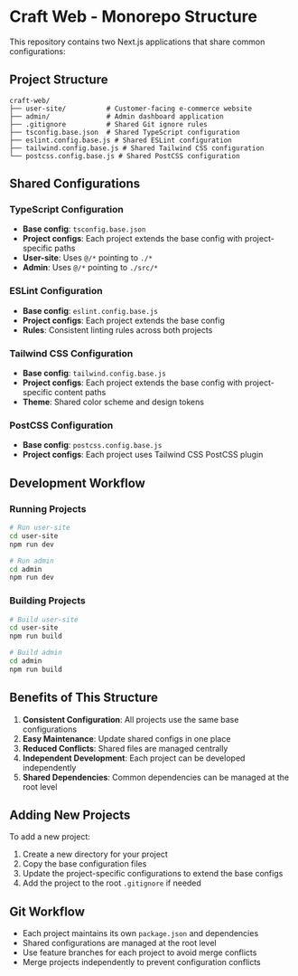 # Craft Web - Monorepo Structure

This repository contains two Next.js applications that share common configurations:

## Project Structure

```
craft-web/
├── user-site/          # Customer-facing e-commerce website
├── admin/              # Admin dashboard application
├── .gitignore          # Shared Git ignore rules
├── tsconfig.base.json  # Shared TypeScript configuration
├── eslint.config.base.js # Shared ESLint configuration
├── tailwind.config.base.js # Shared Tailwind CSS configuration
└── postcss.config.base.js # Shared PostCSS configuration
```

## Shared Configurations

### TypeScript Configuration
- **Base config**: `tsconfig.base.json`
- **Project configs**: Each project extends the base config with project-specific paths
- **User-site**: Uses `@/*` pointing to `./*`
- **Admin**: Uses `@/*` pointing to `./src/*`

### ESLint Configuration
- **Base config**: `eslint.config.base.js`
- **Project configs**: Each project extends the base config
- **Rules**: Consistent linting rules across both projects

### Tailwind CSS Configuration
- **Base config**: `tailwind.config.base.js`
- **Project configs**: Each project extends the base config with project-specific content paths
- **Theme**: Shared color scheme and design tokens

### PostCSS Configuration
- **Base config**: `postcss.config.base.js`
- **Project configs**: Each project uses Tailwind CSS PostCSS plugin

## Development Workflow

### Running Projects

```bash
# Run user-site
cd user-site
npm run dev

# Run admin
cd admin
npm run dev
```

### Building Projects

```bash
# Build user-site
cd user-site
npm run build

# Build admin
cd admin
npm run build
```

## Benefits of This Structure

1. **Consistent Configuration**: All projects use the same base configurations
2. **Easy Maintenance**: Update shared configs in one place
3. **Reduced Conflicts**: Shared files are managed centrally
4. **Independent Development**: Each project can be developed independently
5. **Shared Dependencies**: Common dependencies can be managed at the root level

## Adding New Projects

To add a new project:

1. Create a new directory for your project
2. Copy the base configuration files
3. Update the project-specific configurations to extend the base configs
4. Add the project to the root `.gitignore` if needed

## Git Workflow

- Each project maintains its own `package.json` and dependencies
- Shared configurations are managed at the root level
- Use feature branches for each project to avoid merge conflicts
- Merge projects independently to prevent configuration conflicts
